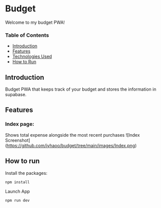 # Budget

Welcome to my budget PWA!

### Table of Contents

- [Introduction](#introduction)
- [Features](#features)
- [Technologies Used](#technologies-used)
- [How to Run](#how-to-run)

## Introduction

Budget PWA that keeps track of your budget and stores the information in supabase.

## Features

### Index page:

Shows total expense alongside the most recent purchases
![Index Screenshot]
(https://github.com/jyhaoo/budget/tree/main/images/Index.png)

## How to run

Install the packages:

```bash
npm install
```

Launch App

```bash
npm run dev
```
